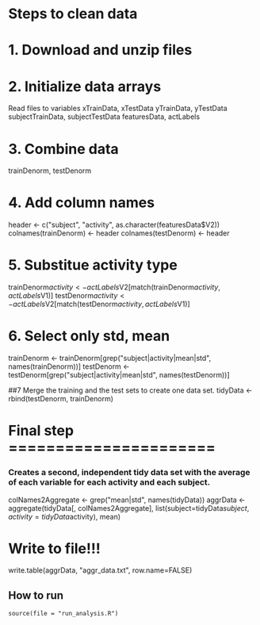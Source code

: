 Steps to clean data
============

# 1. Download and unzip files
# 2. Initialize data arrays 

Read files to variables
xTrainData, xTestData 
yTrainData, yTestData
subjectTrainData, subjectTestData
featuresData, actLabels

# 3.  Combine data
trainDenorm, testDenorm

# 4. Add column names
header <- c("subject", "activity", as.character(featuresData$V2))
colnames(trainDenorm) <- header
colnames(testDenorm) <- header

# 5. Substitue activity type
trainDenorm$activity <- actLabels$V2[match(trainDenorm$activity, actLabels$V1)]
testDenorm$activity <- actLabels$V2[match(testDenorm$activity, actLabels$V1)]

# 6. Select only std, mean
trainDenorm <- trainDenorm[grep("subject|activity|mean|std", names(trainDenorm))]
testDenorm <- testDenorm[grep("subject|activity|mean|std", names(testDenorm))]

##7  Merge the training and the test sets to create one data set.
tidyData <- rbind(testDenorm, trainDenorm)

# Final step ======================
###  Creates a second, independent tidy data set with the average of each variable for each activity and each subject.

colNames2Aggregate <- grep("mean|std", names(tidyData))
aggrData <- aggregate(tidyData[, colNames2Aggregate], list(subject=tidyData$subject, activity=tidyData$activity), mean)

# Write to file!!!
write.table(aggrData, "aggr_data.txt", row.name=FALSE)




## How to run

```
source(file = "run_analysis.R")
```